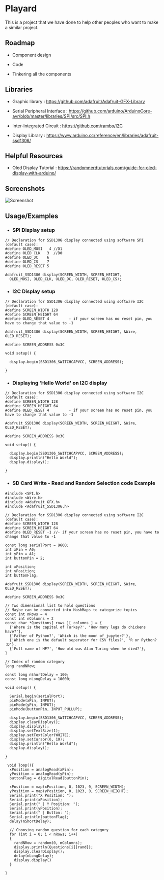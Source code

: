 
# Playard

This is a project that we have done to help other peoples who want to make a similar project.


## Roadmap

- Component design

- Code

- Tinkering all the components

## Libraries

- Graphic library : https://github.com/adafruit/Adafruit-GFX-Library

- Serial Peripheral Interface : https://github.com/arduino/ArduinoCore-avr/blob/master/libraries/SPI/src/SPI.h

- Inter-Integrated Circuit : https://github.com/rambo/I2C

- Display Library : https://www.arduino.cc/reference/en/libraries/adafruit-ssd1306/

## Helpful Resources

- Oled Display Tutorial : https://randomnerdtutorials.com/guide-for-oled-display-with-arduino/


## Screenshots

![Screenshot](images/i2c-hello-world.png)

## Usage/Examples

- ### SPI Display setup

``` wiring
// Declaration for SSD1306 display connected using software SPI (default case):
#define OLED_MOSI   4 //D1
#define OLED_CLK   3  //D0
#define OLED_DC    6  
#define OLED_CS    7
#define OLED_RESET 5

Adafruit_SSD1306 display(SCREEN_WIDTH, SCREEN_HEIGHT,
  OLED_MOSI, OLED_CLK, OLED_DC, OLED_RESET, OLED_CS);
```

- ### I2C Display setup
``` wiring
// Declaration for SSD1306 display connected using software I2C (default case):
#define SCREEN_WIDTH 128	
#define SCREEN_HEIGHT 64	
#define OLED_RESET 4		 - if your screen has no reset pin, you have to change that value to -1

Adafruit_SSD1306 display(SCREEN_WIDTH, SCREEN_HEIGHT, &Wire, OLED_RESET);

#define SCREEN_ADDRESS 0x3C

void setup() {

  display.begin(SSD1306_SWITCHCAPVCC, SCREEN_ADDRESS);
  
}
```

- ### Displaying 'Hello World' on I2C display
``` wiring
// Declaration for SSD1306 display connected using software I2C (default case):
#define SCREEN_WIDTH 128	
#define SCREEN_HEIGHT 64	
#define OLED_RESET 4		 - if your screen has no reset pin, you have to change that value to -1

Adafruit_SSD1306 display(SCREEN_WIDTH, SCREEN_HEIGHT, &Wire, OLED_RESET);

#define SCREEN_ADDRESS 0x3C

void setup() {

  display.begin(SSD1306_SWITCHCAPVCC, SCREEN_ADDRESS);
  display.println("Hello World");
  display.display();
 
}
```

- ### SD Card Write - Read and Random Selection code Example
``` wiring
#include <SPI.h>
#include <Wire.h>
#include <Adafruit_GFX.h>
#include <Adafruit_SSD1306.h>

// Declaration for SSD1306 display connected using software I2C (default case):
#define SCREEN_WIDTH 128  
#define SCREEN_HEIGHT 64  
#define OLED_RESET -1 //- if your screen has no reset pin, you have to change that value to -1

const long serialPort = 9600;
int xPin = A0; 
int yPin = A1; 
int buttonPin = 2; 

int xPosition;
int yPosition;
int buttonFlag;

Adafruit_SSD1306 display(SCREEN_WIDTH, SCREEN_HEIGHT, &Wire, OLED_RESET);

#define SCREEN_ADDRESS 0x3C

// Two dimensional list to hold questions
// Maybe can be converted into HashMaps to categorize topics
const int nRows = 4
const int nColumns = 2
const char *Questions[ rows ][ columns ] = { 
  {'Where is the capital of Turkey?', 'How many legs do chickens have?'},
  {'Father of Python?', 'Which is the moon of jupyter?'},
  {'Which one is the default seperator for CSV files?', 'R or Python? :D'},
  {'Full name of HP?', 'How old was Alan Turing when he died?'},
}

// Index of random category
long randNRow;

const long nShortDelay = 100;
const long nLongDelay = 10000;

void setup() {
  
  Serial.begin(serialPort);
  pinMode(xPin, INPUT);
  pinMode(yPin, INPUT);
  pinMode(buttonPin, INPUT_PULLUP);

  display.begin(SSD1306_SWITCHCAPVCC, SCREEN_ADDRESS);
  display.clearDisplay();
  display.display();
  display.setTextSize(1);
  display.setTextColor(WHITE);
  display.setCursor(0, 10);
  display.println("Hello World");
  display.display();
 
}

 void loop(){
  xPosition = analogRead(xPin);
  yPosition = analogRead(yPin);
  buttonFlag = digitalRead(buttonPin);
  
  xPosition = map(xPosition, 0, 1023, 0, SCREEN_WIDTH);
  yPosition = map(yPosition, 0, 1023, 0, SCREEN_HEIGHT);
  Serial.print("X Position: ");
  Serial.print(xPosition);
  Serial.print(" | Y Position: ");
  Serial.print(yPosition);
  Serial.print(" | Button: ");
  Serial.println(buttonFlag);
  delay(nShortDelay);

  // Choosing random question for each category
  for (int i = 0; i < nRows; i++)
  {
    randNRow = random(0, nColumns);
    display.println(Questions[i][rand]);
    display.clearDisplay();
    delay(nLongDelay);
    display.display()
  }
  
}
```



 
